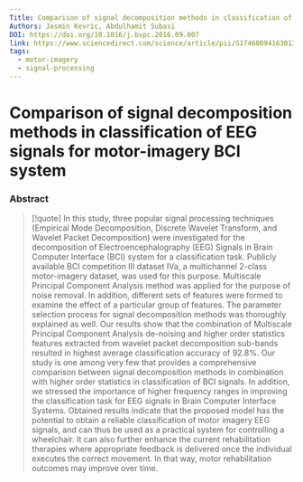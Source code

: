 ```yaml
---
Title: Comparison of signal decomposition methods in classification of EEG signals for motor-imagery BCI system
Authors: Jasmin Kevric, Abdulhamit Subasi
DOI: https://doi.org/10.1016/j.bspc.2016.09.007
link: https://www.sciencedirect.com/science/article/pii/S1746809416301331
tags:
  - motor-imagery
  - signal-processing
---
```


# Comparison of signal decomposition methods in classification of EEG signals for motor-imagery BCI system

### Abstract
>[!quote] In this study, three popular signal processing techniques (Empirical Mode Decomposition, Discrete Wavelet Transform, and Wavelet Packet Decomposition) were investigated for the decomposition of Electroencephalography (EEG) Signals in Brain Computer Interface (BCI) system for a classification task. Publicly available BCI competition III dataset IVa, a multichannel 2-class motor-imagery dataset, was used for this purpose. Multiscale Principal Component Analysis method was applied for the purpose of noise removal. In addition, different sets of features were formed to examine the effect of a particular group of features. The parameter selection process for signal decomposition methods was thoroughly explained as well. Our results show that the combination of Multiscale Principal Component Analysis de-noising and higher order statistics features extracted from wavelet packet decomposition sub-bands resulted in highest average classification accuracy of 92.8%. Our study is one among very few that provides a comprehensive comparison between signal decomposition methods in combination with higher order statistics in classification of BCI signals. In addition, we stressed the importance of higher frequency ranges in improving the classification task for EEG signals in Brain Computer Interface Systems. Obtained results indicate that the proposed model has the potential to obtain a reliable classification of motor imagery EEG signals, and can thus be used as a practical system for controlling a wheelchair. It can also further enhance the current rehabilitation therapies where appropriate feedback is delivered once the individual executes the correct movement. In that way, motor rehabilitation outcomes may improve over time. 

